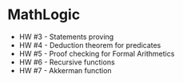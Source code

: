 MathLogic
=========
* HW #3 - Statements proving
* HW #4 - Deduction theorem for predicates
* HW #5 - Proof checking for Formal Arithmetics
* HW #6 - Recursive functions
* HW #7 - Akkerman function
